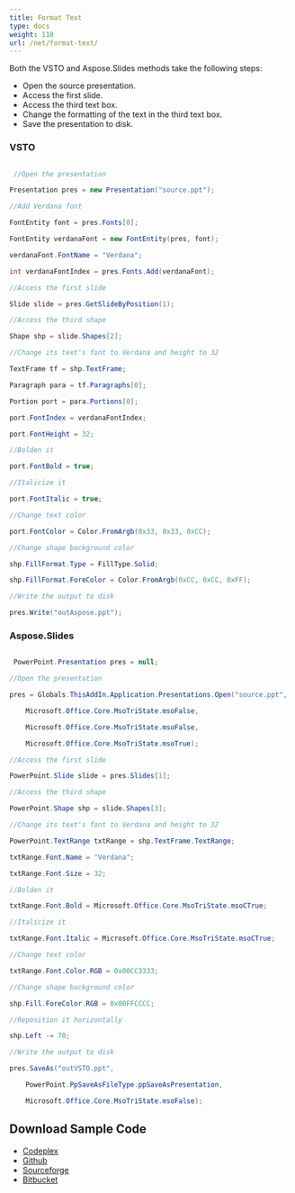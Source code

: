 ```yaml
---
title: Format Text
type: docs
weight: 110
url: /net/format-text/
---
```


Both the VSTO and Aspose.Slides methods take the following steps:

- Open the source presentation.
- Access the first slide.
- Access the third text box.
- Change the formatting of the text in the third text box.
- Save the presentation to disk.
### **VSTO**
``` csharp

 //Open the presentation

Presentation pres = new Presentation("source.ppt");

//Add Verdana font

FontEntity font = pres.Fonts[0];

FontEntity verdanaFont = new FontEntity(pres, font);

verdanaFont.FontName = "Verdana";

int verdanaFontIndex = pres.Fonts.Add(verdanaFont);

//Access the first slide

Slide slide = pres.GetSlideByPosition(1);

//Access the third shape

Shape shp = slide.Shapes[2];

//Change its text's font to Verdana and height to 32

TextFrame tf = shp.TextFrame;

Paragraph para = tf.Paragraphs[0];

Portion port = para.Portions[0];

port.FontIndex = verdanaFontIndex;

port.FontHeight = 32;

//Bolden it

port.FontBold = true;

//Italicize it

port.FontItalic = true;

//Change text color

port.FontColor = Color.FromArgb(0x33, 0x33, 0xCC);

//Change shape background color

shp.FillFormat.Type = FillType.Solid;

shp.FillFormat.ForeColor = Color.FromArgb(0xCC, 0xCC, 0xFF);

//Write the output to disk

pres.Write("outAspose.ppt");

``` 
### **Aspose.Slides**
``` csharp

 PowerPoint.Presentation pres = null;

//Open the presentation

pres = Globals.ThisAddIn.Application.Presentations.Open("source.ppt",

	Microsoft.Office.Core.MsoTriState.msoFalse,

	Microsoft.Office.Core.MsoTriState.msoFalse,

	Microsoft.Office.Core.MsoTriState.msoTrue);

//Access the first slide

PowerPoint.Slide slide = pres.Slides[1];

//Access the third shape

PowerPoint.Shape shp = slide.Shapes[3];

//Change its text's font to Verdana and height to 32

PowerPoint.TextRange txtRange = shp.TextFrame.TextRange;

txtRange.Font.Name = "Verdana";

txtRange.Font.Size = 32;

//Bolden it

txtRange.Font.Bold = Microsoft.Office.Core.MsoTriState.msoCTrue;

//Italicize it

txtRange.Font.Italic = Microsoft.Office.Core.MsoTriState.msoCTrue;

//Change text color

txtRange.Font.Color.RGB = 0x00CC3333;

//Change shape background color

shp.Fill.ForeColor.RGB = 0x00FFCCCC;

//Reposition it horizontally

shp.Left -= 70;

//Write the output to disk

pres.SaveAs("outVSTO.ppt",

	PowerPoint.PpSaveAsFileType.ppSaveAsPresentation,

	Microsoft.Office.Core.MsoTriState.msoFalse);

``` 
## **Download Sample Code**
- [Codeplex](https://asposevsto.codeplex.com/downloads/get/772953)
- [Github](https://github.com/aspose-slides/Aspose.Slides-for-.NET/releases/download/AsposeSlidesVsVSTOv1.1/Format.Text.using.VSTO.and.Aspose.Slides.Aspose.Slides.zip)
- [Sourceforge](https://sourceforge.net/projects/asposevsto/files/Aspose.Slides%20Vs%20VSTO%20Slides/Format%20Text%20using%20VSTO%20and%20Aspose.Slides%20\(Aspose.Slides\).zip/download)
- [Bitbucket](https://bitbucket.org/asposemarketplace/aspose-for-vsto/downloads/Format%20Text%20using%20VSTO%20and%20Aspose.Slides%20\(Aspose.Slides\).zip)
